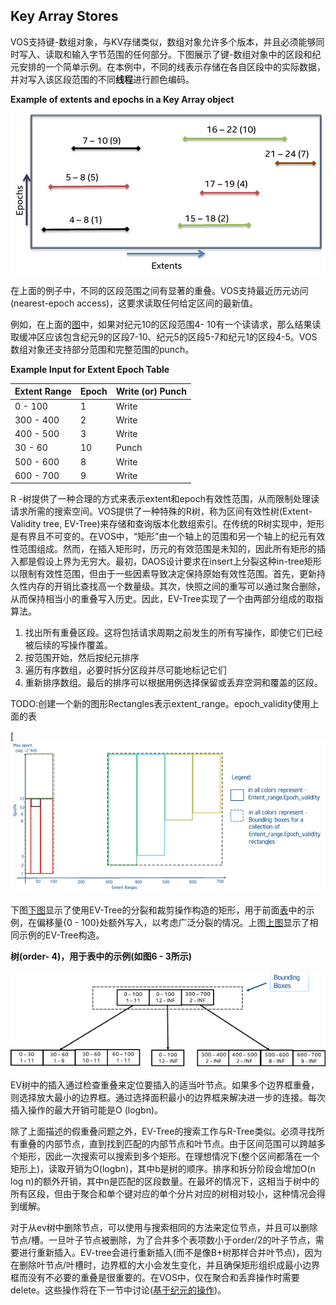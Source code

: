 ## Key Array Stores

VOS支持键-数组对象，与KV存储类似，数组对象允许多个版本，并且必须能够同时写入、读取和输入字节范围的任何部分。下图展示了键-数组对象中的区段和纪元安排的一个简单示例。在本例中，不同的线表示存储在各自区段中的实际数据，并对写入该区段范围的不同**线程**进行颜色编码。

**Example of extents and epochs in a Key Array object**

![](assets/Fig_012.png)

在上面的例子中，不同的区段范围之间有显著的重叠。VOS支持最近历元访问(nearest-epoch access)，这要求读取任何给定区间的最新值。

例如，在上面的[图](https://github.com/daos-stack/daos/tree/master/src/vos#7f)中，如果对纪元10的区段范围4- 10有一个读请求，那么结果读取缓冲区应该包含纪元9的区段7-10、纪元5的区段5-7和纪元1的区段4-5。VOS数组对象还支持部分范围和完整范围的punch。

**Example Input for Extent Epoch Table**

| Extent Range | Epoch | Write (or) Punch |
| ------------ | ----- | ---------------- |
| 0 - 100      | 1     | Write            |
| 300 - 400    | 2     | Write            |
| 400 - 500    | 3     | Write            |
| 30 - 60      | 10    | Punch            |
| 500 - 600    | 8     | Write            |
| 600 - 700    | 9     | Write            |



R -树提供了一种合理的方式来表示extent和epoch有效性范围，从而限制处理读请求所需的搜索空间。VOS提供了一种特殊的R树，称为区间有效性树(Extent-Validity tree, EV-Tree)来存储和查询版本化数组索引。在传统的R树实现中，矩形是有界且不可变的。在VOS中，“矩形”由一个轴上的范围和另一个轴上的纪元有效性范围组成。然而，在插入矩形时，历元的有效范围是未知的，因此所有矩形的插入都是假设上界为无穷大。最初，DAOS设计要求在insert上分裂这种in-tree矩形以限制有效性范围，但由于一些因素导致决定保持原始有效性范围。首先，更新持久性内存的开销比查找高一个数量级。其次，快照之间的重写可以通过聚合删除，从而保持相当小的重叠写入历史。因此，EV-Tree实现了一个由两部分组成的取指算法。

1. 找出所有重叠区段。这将包括请求周期之前发生的所有写操作，即使它们已经被后续的写操作覆盖。
2. 按范围开始，然后按纪元排序
3. 遍历有序数组，必要时拆分区段并尽可能地标记它们
4. 重新排序数组。最后的排序可以根据用例选择保留或丢弃空洞和覆盖的区段。

TODO:创建一个新的图形Rectangles表示extent_range。epoch_validity使用上面的表

[![../../docs/graph/Fig_016.png](assets/Fig_016.png)

下图[下图](https://github.com/daos-stack/daos/blob/master/src/vos/7l)显示了使用EV-Tree的分裂和裁剪操作构造的矩形，用于前面[表](https://github.com/daos-stack/daos/tree/master/src/vos#7g)中的示例，在偏移量{0 - 100}处额外写入，以考虑广泛分裂的情况。上图[上图](https://github.com/daos-stack/daos/tree/master/src/vos#7k)显示了相同示例的EV-Tree构造。

**树(order- 4)，用于表中的示例(如图6 - 3所示)**

![../../docs/graph/Fig_017.png](assets/Fig_017.png)

EV树中的插入通过检查重叠来定位要插入的适当叶节点。如果多个边界框重叠，则选择放大最小的边界框。通过选择面积最小的边界框来解决进一步的连接。每次插入操作的最大开销可能是O (logbn)。

除了上面描述的假重叠问题之外，EV-Tree的搜索工作与R-Tree类似。必须寻找所有重叠的内部节点，直到找到匹配的内部节点和叶节点。由于区间范围可以跨越多个矩形，因此一次搜索可以搜索到多个矩形。在理想情况下(整个区间都落在一个矩形上)，读取开销为O(logbn)，其中b是树的顺序。排序和拆分阶段会增加O(n log n)的额外开销，其中n是匹配的区段数量。在最坏的情况下，这相当于树中的所有区段，但由于聚合和单个键对应的单个分片对应的树相对较小，这种情况会得到缓解。

对于从ev树中删除节点，可以使用与搜索相同的方法来定位节点，并且可以删除节点/槽。一旦叶子节点被删除，为了合并多个表项数小于order/2的叶子节点，需要进行重新插入。EV-tree会进行重新插入(而不是像B+树那样合并叶节点)，因为在删除叶节点/叶槽时，边界框的大小会发生变化，并且确保矩形组织成最小边界框而没有不必要的重叠是很重要的。在VOS中，仅在聚合和丢弃操作时需要delete。这些操作将在下一节中讨论([基于纪元的操作](https://github.com/daos-stack/daos/tree/master/src/vos#74))。
